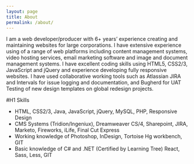 ```yaml
---
layout: page
title: About
permalink: /about/
---
```


I am a web developer/producer with 6+ years’ experience creating and maintaining websites for large corporations. I have extensive experience using of a range of web platforms including content management systems, video hosting services, email marketing software and image and document management systems. I have excellent coding skills using HTML5, CSS2/3, JavaScript and jQuery and experience developing fully responsive websites. I have used collaborative working tools such as Atlassian JIRA and Intervals for issue logging and documentation, and Bugherd for UAT Testing of new design templates on global redesign projects.

#H1 Skills

- HTML, CSS2/3, Java, JavaScript, jQuery, MySQL, PHP, Responsive Design
- CMS Systems (Tridion/Ingeniux), Dreamweaver CS/4, Sharepoint, JIRA, Marketo, Fireworks, iLife, Final Cut Express
- Working knowledge of Photoshop, InDesign, Tortoise Hg workbench, GIT
- Basic knowledge of C# and .NET (Certified by Learning Tree) React, Sass, Less, GIT

